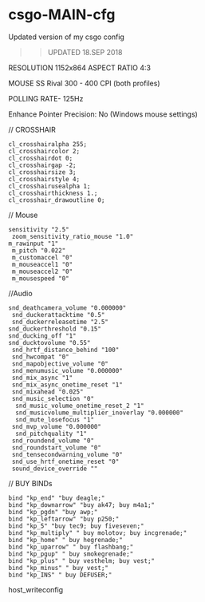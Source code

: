 # csgo-MAIN-cfg
Updated version of my csgo config 


>> UPDATED 18.SEP 2018

RESOLUTION   		  1152x864
ASPECT RATIO          	  4:3

MOUSE                        SS Rival 300   - 400 CPI (both profiles)

  POLLING RATE-              125Hz
  
  Enhance Pointer Precision: No (Windows mouse settings)


// CROSSHAIR

  	cl_crosshairalpha 255;
 	cl_crosshaircolor 2; 
	cl_crosshairdot 0;
 	cl_crosshairgap -2;
 	cl_crosshairsize 3;
 	cl_crosshairstyle 4;
 	cl_crosshairusealpha 1;
 	cl_crosshairthickness 1.;
 	cl_crosshair_drawoutline 0;
	
  // Mouse
  
  	sensitivity "2.5"
 	 zoom_sensitivity_ratio_mouse "1.0"
  	m_rawinput "1"
 	 m_pitch "0.022"
 	 m_customaccel "0"
 	 m_mouseaccel1 "0"
 	 m_mouseaccel2 "0"
 	 m_mousespeed "0" 
  
  //Audio
  
  	snd_deathcamera_volume "0.000000"
 	 snd_duckerattacktime "0.5"
 	 snd_duckerreleasetime "2.5"
  	snd_duckerthreshold "0.15"
  	snd_ducking_off "1"
  	snd_ducktovolume "0.55"
 	 snd_hrtf_distance_behind "100"
 	 snd_hwcompat "0"
 	 snd_mapobjective_volume "0"
 	 snd_menumusic_volume "0.000000"
 	 snd_mix_async "1"
 	 snd_mix_async_onetime_reset "1"
 	 snd_mixahead "0.025" 
 	 snd_music_selection "0"
	  snd_music_volume_onetime_reset_2 "1"
	  snd_musicvolume_multiplier_inoverlay "0.000000"
	  snd_mute_losefocus "1"
 	 snd_mvp_volume "0.000000"
	  snd_pitchquality "1"
 	 snd_roundend_volume "0"
 	 snd_roundstart_volume "0"
 	 snd_tensecondwarning_volume "0"
 	 snd_use_hrtf_onetime_reset "0"
 	 sound_device_override ""
  
  // BUY BINDs

	bind "kp_end" "buy deagle;"
	bind "kp_downarrow" "buy ak47; buy m4a1;"
	bind "kp_pgdn" "buy awp;"
	bind "kp_leftarrow" "buy p250;"
	bind "kp_5" "buy tec9; buy fiveseven;"
	bind "kp_multiply" " buy molotov; buy incgrenade;"
	bind "kp_home" " buy hegrenade;"
	bind "kp_uparrow" " buy flashbang;"
	bind "kp_pgup" " buy smokegrenade;"
	bind "kp_plus" " buy vesthelm; buy vest;"
	bind "kp_minus" " buy vest;"
	bind "kp_INS" " buy DEFUSER;"

host_writeconfig



